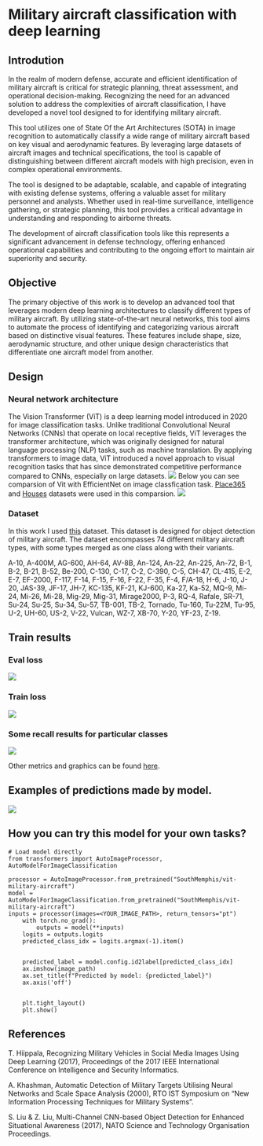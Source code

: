 # Military aircraft classification with deep learning
## Introdution
In the realm of modern defense, accurate and efficient identification of military aircraft is critical for strategic planning, threat assessment, and operational decision-making. Recognizing the need for an advanced solution to address the complexities of aircraft classification, I have developed a novel tool designed to for identifying military aircraft.

This tool utilizes one of State Of the Art Architectures (SOTA)  in image recognition to automatically classify a wide range of military aircraft based on key visual and aerodynamic features. By leveraging large datasets of aircraft images and technical specifications, the tool is capable of distinguishing between different aircraft models with high precision, even in complex operational environments.

The tool is designed to be adaptable, scalable, and capable of integrating with existing defense systems, offering a valuable asset for military personnel and analysts. Whether used in real-time surveillance, intelligence gathering, or strategic planning, this tool provides a critical advantage in understanding and responding to airborne threats.

The development of  aircraft classification tools like this represents a significant advancement in defense technology, offering enhanced operational capabilities and contributing to the ongoing effort to maintain air superiority and security.

## Objective
The primary objective of this work is to develop an advanced tool that leverages modern deep learning architectures to classify different types of military aircraft. By utilizing state-of-the-art neural networks, this tool aims to automate the process of identifying and categorizing various aircraft based on distinctive visual features. These features include shape, size, aerodynamic structure, and other unique design characteristics that differentiate one aircraft model from another.
## Design
### Neural network architecture

The Vision Transformer (ViT) is a deep learning model introduced in 2020 for image classification tasks. Unlike traditional Convolutional Neural Networks (CNNs) that operate on local receptive fields, ViT leverages the transformer architecture, which was originally designed for natural language processing (NLP) tasks, such as machine translation. By applying transformers to image data, ViT introduced a novel approach to visual recognition tasks that has since demonstrated competitive performance compared to CNNs, especially on large datasets. 
<img src="images/ViT_architecture.png" />
Below you can see comparsion of Vit with EfficientNet on image classfication task. [Place365](http://places2.csail.mit.edu/download.html) and  [Houses](https://github.com/emanhamed/Houses-dataset) datasets were used in this comparsion.
<img src="images/Vit_EN.png" />

### Dataset

In this work I used  [this](https://www.kaggle.com/datasets/a2015003713/militaryaircraftdetectiondataset) dataset. This dataset is designed for object detection of military aircraft. The dataset encompasses 74 different military aircraft types, with some types merged as one class along with their variants.

A-10, A-400M, AG-600, AH-64, AV-8B, An-124, An-22, An-225, An-72, B-1, B-2, B-21, B-52, Be-200, C-130, C-17, C-2, C-390, C-5, CH-47, CL-415, E-2, E-7, EF-2000, F-117, F-14, F-15, F-16, F-22, F-35, F-4, F/A-18, H-6, J-10, J-20, JAS-39, JF-17, JH-7, KC-135, KF-21, KJ-600, Ka-27, Ka-52, MQ-9, Mi-24, Mi-26, Mi-28, Mig-29, Mig-31, Mirage2000, P-3, RQ-4, Rafale, SR-71, Su-24, Su-25, Su-34, Su-57, TB-001, TB-2, Tornado, Tu-160, Tu-22M, Tu-95, U-2, UH-60, US-2, V-22, Vulcan, WZ-7, XB-70, Y-20, YF-23, Z-19.

## Train results

### Eval loss
<img src="images/eval_loss.PNG" />

### Train loss
<img src="images/train_loss.PNG" />

### Some recall results for particular classes
<img src="images/recall.PNG" />

Other metrics and graphics can be found [here](https://huggingface.co/SouthMemphis/vit-military-aircraft/tensorboard).

## Examples of predictions made by model.
<img src="images/test_images.jpg" />

## How you can try this model for your own tasks?
```
# Load model directly
from transformers import AutoImageProcessor, AutoModelForImageClassification

processor = AutoImageProcessor.from_pretrained("SouthMemphis/vit-military-aircraft")
model = AutoModelForImageClassification.from_pretrained("SouthMemphis/vit-military-aircraft")
inputs = processor(images=<YOUR_IMAGE_PATH>, return_tensors="pt")
    with torch.no_grad():
        outputs = model(**inputs)
    logits = outputs.logits
    predicted_class_idx = logits.argmax(-1).item()

    
    predicted_label = model.config.id2label[predicted_class_idx]
    ax.imshow(image_path)
    ax.set_title(f"Predicted by model: {predicted_label}")
    ax.axis('off')


    plt.tight_layout()
    plt.show()
```
## References
T. Hiippala, Recognizing Military Vehicles in Social Media Images Using Deep Learning (2017), Proceedings of the 2017 IEEE International Conference on Intelligence and Security Informatics.

A. Khashman, Automatic Detection of Military Targets Utilising Neural Networks and Scale Space Analysis (2000), RTO IST Symposium on “New Information Processing Techniques for Military Systems”.

S. Liu & Z. Liu, Multi-Channel CNN-based Object Detection for Enhanced Situational Awareness (2017), NATO Science and Technology Organisation Proceedings.
